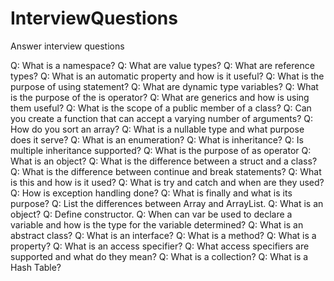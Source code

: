 # InterviewQuestions
Answer interview questions

Q: What is a namespace?
Q: What are value types?
Q: What are reference types?
Q: What is an automatic property and how is it useful?
Q: What is the purpose of using statement?
Q: What are dynamic type variables?
Q: What is the purpose of the is operator?
Q: What are generics and how is using them useful?
Q: What is the scope of a public member of a class?
Q: Can you create a function that can accept a varying number of arguments?
Q: How do you sort an array?
Q: What is a nullable type and what purpose does it serve?
Q: What is an enumeration?
Q: What is inheritance?
Q: Is multiple inheritance supported?
Q: What is the purpose of as operator
Q: What is an object?
Q: What is the difference between a struct and a class?
Q: What is the difference between continue and break statements?
Q: What is this and how is it used?
Q: What is try and catch and when are they used?
Q: How is exception handling done?
Q: What is finally and what is its purpose?
Q: List the differences between Array and ArrayList.
Q: What is an object?
Q: Define constructor.
Q: When can var be used to declare a variable and how is the type for the variable determined?
Q: What is an abstract class?
Q: What is an interface?
Q: What is a method?
Q: What is a property?
Q: What is an access specifier?
Q: What access specifiers are supported and what do they mean?
Q: What is a collection?
Q: What is a Hash Table?
